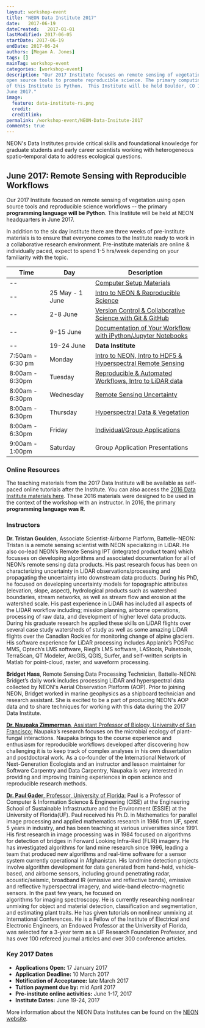 ```yaml
---
layout: workshop-event
title: "NEON Data Institute 2017"
date:   2017-06-19
dateCreated:   2017-01-01
lastModified: 2017-06-05
startDate: 2017-06-19
endDate: 2017-06-24
authors: [Megan A. Jones]
tags: []
mainTag: workshop-event
categories: [workshop-event]
description: "Our 2017 Institute focuses on remote sensing of vegetation using 
open source tools to promote reproducible science. The primary computing language
of this Institute is Python.  This Institute will be held Boulder, CO 19-24 
June 2017."
image:
  feature: data-institute-rs.png
  credit:
  creditlink: 
permalink: /workshop-event/NEON-Data-Insitute-2017
comments: true 
---
```


NEON's Data Institutes provide critical skills and foundational knowledge for 
graduate students and early career scientists working with heterogeneous 
spatio-temporal data to address ecological questions. 

## June 2017: Remote Sensing with Reproducible Workflows
Our 2017 Institute focused on remote sensing of vegetation using open source 
tools and reproducible science workflows -- the primary **programming language will 
be Python**. This Institute will be held at NEON headquarters in June 2017.

In addition to the six day institute there are three weeks of pre-institute materials is
to ensure that everyone comes to the Institute ready to work in a collaborative 
research environment. Pre-institute materials are online & individually paced, expect to
spend 1-5 hrs/week depending on your familiarity with the topic. 


|Time | Day | Description
|---|---|---|
|--|   |  <a href="{{ site.baseurl }}/workshop-event/NEON-DI-2017/setup" target="_blank"> Computer Setup Materials</a>|
|--| 25 May - 1 June| <a href="{{ site.baseurl }}/workshop-event/NEON-DI-2017/NEON-repSci" target="_blank"> Intro to NEON & Reproducible Science|
|--| 2-8 June | <a href="{{ site.baseurl }}/workshop-event/NEON-DI-2017/intro-git" target="_blank"> Version Control & Collaborative Science with Git & GitHub|
|--| 9-15 June | <a href="{{ site.baseurl }}/workshop-event/NEON-DI-2017/intro-jupyter" target="_blank"> Documentation of Your Workflow with iPython/Jupyter Notebooks|
|--| 19-24 June| **Data Institute**|
|7:50am - 6:30 pm| Monday | <a href="{{ site.baseurl }}/data-institute-17/day1/" target="_blank"> Intro to NEON, Intro to HDF5 & Hyperspectral Remote Sensing </a>|
|8:00am - 6:30pm| Tuesday| <a href="{{ site.baseurl }}/data-institute-17/day2/" target="_blank"> Reproducible & Automated Workflows, Intro to LiDAR data </a>|
|8:00am - 6:30pm| Wednesday| <a href="{{ site.baseurl }}/data-institute-17/day3/" target="_blank"> Remote Sensing Uncertainty </a>|
|8:00am - 6:30pm| Thursday| <a href="{{ site.baseurl }}/data-institute-17/day4/" target="_blank"> Hyperspectral Data & Vegetation </a>|
|8:00am - 6:30pm| Friday|<a href="{{ site.baseurl }}/data-institute-17/day5/" target="_blank"> Individual/Group Applications </a>|
|9:00am - 1:00pm| Saturday| Group Application Presentations|

### Online Resources
The teaching materials from the 2017 Data Institute will be available as 
self-paced online tutorials after the Institute. 
You can also access the 
<a href="{{ site.baseurl}}/workshop-event/NEON-Work-With-Data-Insitute-2016" target="_blank">2016 Data Institute materials here</a>.
These 2016 materials were designed to be used in the context of the workshop with an 
instructor. In 2016, the primary **programming language was R**.

### Instructors

**Dr. Tristan Goulden**, Associate Scientist-Airborne Platform, Battelle-NEON: 
Tristan is a remote sensing scientist with NEON specializing in LiDAR. 
He also co-lead NEON’s Remote Sensing IPT (integrated product team) which focusses 
on developing algorithms and associated documentation for all of NEON’s remote 
sensing data products.  His past research focus has been on characterizing 
uncertainty in LiDAR observations/processing and propagating the uncertainty into 
downstream data products. During his PhD, he focused on developing uncertainty 
models for topographic attributes (elevation, slope, aspect), hydrological products 
such as watershed boundaries, stream networks, as well as stream flow and erosion 
at the watershed scale. His past experience in LiDAR has included all aspects of 
the LIDAR workflow including; mission planning, airborne operations, processing 
of raw data, and development of higher level data products. During his graduate 
research he applied these skills on LiDAR flights over several case study 
watersheds of study as well as some amazing LiDAR flights over the Canadian 
Rockies for monitoring change of alpine glaciers. His software experience for 
LiDAR processing includes Applanix’s POSPac MMS, Optech’s LMS software, Riegl’s 
LMS software, LAStools, Pulsetools,  TerraScan, QT Modeler, ArcGIS, QGIS, 
Surfer, and self-written scripts in Matlab for point-cloud, raster, and 
waveform processing.

**Bridget Hass**, Remote Sensing Data Processing Technician, Battelle-NEON: 
Bridget’s daily work includes processing LiDAR and hyperspectral data collected 
by NEON's Aerial Observation Platform (AOP).  Prior to joining NEON, Bridget 
worked in marine geophysics as a shipboard technician and research assistant. 
She is excited to be a part of producing NEON's AOP data and to share techniques 
for working with this data during the 2017 Data Institute.

<a href="http://naupaka.net/" target="_blank">**Dr. Naupaka Zimmerman**, Assistant Professor of Biology, University of San Francisco:</a> 
Naupaka’s research focuses on the microbial ecology of plant-fungal interactions. 
Naupaka brings to the course experience and enthusiasm for reproducible workflows 
developed after discovering how challenging it is to keep track of complex analyses 
in his own dissertation and postdoctoral work. As a co-founder of the International 
Network of Next-Generation Ecologists and an instructor and lesson maintainer for 
Software Carpentry and Data Carpentry, Naupaka is very interested in providing and 
improving training experiences in open science and reproducible research methods.

<a href="https://faculty.eng.ufl.edu/computing-for-life/" target="_blank">**Dr. Paul Gader**, Professor, University of Florida:</a> 
Paul is a Professor of Computer & Information Science & Engineering (CISE) 
at the Engineering School of Sustainable Infrastructure and the Environment 
(ESSIE) at the University of Florida(UF). Paul received his Ph.D. in Mathematics 
for parallel image processing and applied mathematics research in 1986 from UF, 
spent 5 years in industry, and has been teaching at various universities since 1991. 
His first research in image processing was in 1984 focused on algorithms 
for detection of bridges in Forward Looking Infra-Red (FLIR) imagery. He has 
investigated algorithms for land mine research since 1996, leading a team that 
produced new algorithms and  real-time software for a sensor system currently 
operational in Afghanistan. His landmine detection projects involve algorithm 
development for data generated from hand-held, vehicle-based, and airborne 
sensors, including ground penetrating radar, acoustic/seismic, broadband IR 
(emissive and reflective bands), emissive and reflective hyperspectral imagery, 
and wide-band electro-magnetic sensors.  In the past few years, he focused on  
algorithms for imaging spectroscopy. He is currently researching nonlinear 
unmixing for object and material detection, classification and segmentation, and 
estimating plant traits. He has given tutorials on nonlinear unmixing at 
International Conferences. He is a Fellow of the Institute of Electrical and 
Electronic Engineers, an Endowed Professor at the University of Florida, was 
selected for a 3-year term as a UF Research Foundation Professor, and has over 
100 refereed journal articles and over 300 conference articles.


### Key 2017 Dates 

* **Applications Open:** 17 January 2017
* **Application Deadline:** 10 March 2017 
* **Notification of Acceptance:** late March 2017
* **Tuition payment due by:** mid April 2017 
* **Pre-institute online activities:** June 1-17, 2017 
* **Institute Dates:** June 19-24, 2017

More information about the NEON Data Institutes can be found on the 
<a href="http://www.neonscience.org/learn-experience/data-institutes" target="_blank"> NEON website</a>. 

